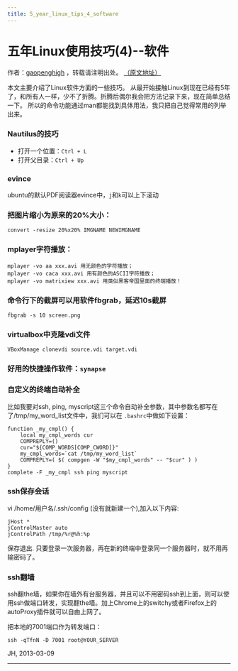 ```yaml
---
title: 5_year_linux_tips_4_software
---
```


<head>
<link rel='stylesheet' href='/style/github2.css'/>
<link href="/style/google-code-prettify/prettify.css" type="text/css" rel="stylesheet" />
</head>
<script type="text/javascript" src="/style/google-code-prettify/prettify.js"></script>

五年Linux使用技巧(4)--软件
=========================

作者：[gaopenghigh](http://gaopenghigh.github.com)
，转载请注明出处。
[（原文地址）](http://gaopenghigh.github.io/posts/5_year_linux_tips_4_software.html)

本文主要介绍了Linux软件方面的一些技巧。
从最开始接触Linux到现在已经有5年了，和所有人一样，少不了折腾。折腾后偶尔我会把方法记录下来，现在简单总结一下。
所以的命令功能通过man都能找到具体用法，我只把自己觉得常用的列举出来。

### Nautilus的技巧

* 打开一个位置：`Ctrl + L`
* 打开父目录：`Ctrl + Up`

### evince

ubuntu的默认PDF阅读器evince中，`j`和`k`可以上下滚动

### 把图片缩小为原来的20%大小：

    convert -resize 20%x20% IMGNAME NEWIMGNAME

### mplayer字符播放：

    mplayer -vo aa xxx.avi 用无颜色的字符播放；
    mplayer -vo caca xxx.avi 用有颜色的ASCII字符播放；
    mplayer -vo matrixiew xxx.avi 用类似黑客帝国里面的终端播放！

### 命令行下的截屏可以用软件fbgrab，延迟10s截屏

    fbgrab -s 10 screen.png

### virtualbox中克隆vdi文件

    VBoxManage clonevdi source.vdi target.vdi

### 好用的快捷操作软件：`synapse`

### 自定义的终端自动补全

比如我要对ssh, ping, myscript这三个命令自动补全参数，其中参数名都写在了/tmp/my_word_list文件中，我们可以在 `.bashrc`中做如下设置：

    function _my_cmpl() {
        local my_cmpl_words cur
        COMPREPLY=()
        cur="${COMP_WORDS[COMP_CWORD]}"
        my_cmpl_words=`cat /tmp/my_word_list`
        COMPREPLY=( $( compgen -W "$my_cmpl_words" -- "$cur" ) )
    }
    complete -F _my_cmpl ssh ping myscript

### ssh保存会话

vi /home/用户名/.ssh/config (没有就新建一个),加入以下内容:

    jHost *
    jControlMaster auto
    jControlPath /tmp/%r@%h:%p

保存退出. 只要登录一次服务器，再在新的终端中登录同一个服务器时，就不用再输密码了。


### ssh翻墙

ssh翻the墙，如果你在墙外有台服务器，并且可以不用密码ssh到上面，则可以使用ssh做端口转发，实现翻the墙。加上Chrome上的switchy或者Firefox上的autoProxy插件就可以自由上网了。

把本地的7001端口作为转发端口：

    ssh -qTfnN -D 7001 root@YOUR_SERVER

JH, 2013-03-09

----

<div id="disqus_thread"></div>
<script type="text/javascript">
/* * * CONFIGURATION VARIABLES: EDIT BEFORE PASTING INTO YOUR WEBPAGE * * */
    var disqus_shortname = 'gaopenghigh'; // required: replace example with your forum shortname

    /* * * DON'T EDIT BELOW THIS LINE * * */
    (function() {
        var dsq = document.createElement('script'); dsq.type = 'text/javascript'; dsq.async = true;
        dsq.src = '//' + disqus_shortname + '.disqus.com/embed.js';
        (document.getElementsByTagName('head')[0] || document.getElementsByTagName('body')[0]).appendChild(dsq);
    })();
</script>
<script>
  (function(i,s,o,g,r,a,m){i['GoogleAnalyticsObject']=r;i[r]=i[r]||function(){
  (i[r].q=i[r].q||[]).push(arguments)},i[r].l=1*new Date();a=s.createElement(o),
  m=s.getElementsByTagName(o)[0];a.async=1;a.src=g;m.parentNode.insertBefore(a,m)
  })(window,document,'script','//www.google-analytics.com/analytics.js','ga');

  ga('create', 'UA-40539766-1', 'github.com');
  ga('send', 'pageview');

</script>

